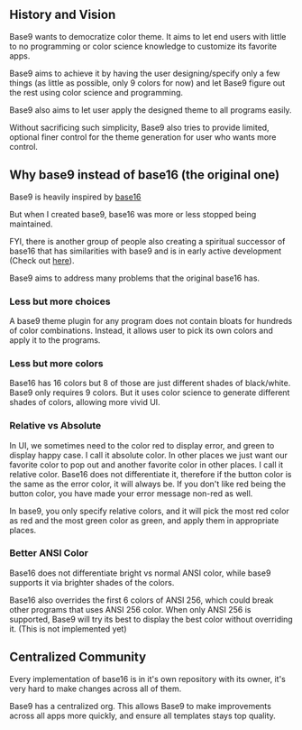 ## History and Vision

Base9 wants to democratize color theme. It aims to let end users with little to no
programming or color science knowledge to customize its favorite apps.

Base9 aims to achieve it by having the user designing/specify only a few things
(as little as possible, only 9 colors for now) and let Base9 figure out the rest
using color science and programming.

Base9 also aims to let user apply the designed theme to all programs easily.

Without sacrificing such simplicity, Base9 also tries to provide limited, optional finer
control for the theme generation for user who wants more control.

## Why base9 instead of base16 (the original one)

Base9 is heavily inspired by [base16](https://github.com/chriskempson/base16/tree/450914aeda69e6d9df90cb3bf0cc1c70f8d5b0f5)

But when I created base9, base16 was more or less stopped being maintained.

FYI, there is another group of people also creating a spiritual successor of base16
that has similarities with base9 and is in early active development
(Check out [here](https://github.com/base16-project/home)).

Base9 aims to address many problems that the original base16 has.



### Less but more choices
A base9 theme plugin for any program does not contain bloats for hundreds of
color combinations. Instead, it allows user to pick its own colors and apply
it to the programs.

### Less but more colors
Base16 has 16 colors but 8 of those are just different shades of black/white.
Base9 only requires 9 colors. But it uses color science to generate
different shades of colors, allowing more vivid UI.

### Relative vs Absolute
In UI, we sometimes need to the color red to display error, and green to display
happy case. I call it absolute color.
In other places we just want our favorite color to pop out and another favorite
color in other places. I call it relative color.
Base16 does not differentiate it, therefore if the button color is
the same as the error color, it will always be. If you don't like red being the
button color, you have made your error message non-red as well.

In base9, you only specify relative colors, and it will pick the most red color
as red and the most green color as green, and apply them in appropriate places.

### Better ANSI Color
Base16 does not differentiate bright vs normal ANSI color, while base9 supports
it via brighter shades of the colors.

Base16 also overrides the first 6 colors of ANSI 256, which could break other
programs that uses ANSI 256 color. When only ANSI 256 is supported, Base9 will
try its best to display the best color without overriding it. (This is not
implemented yet)

## Centralized Community
Every implementation of base16
is in it's own repository with its owner, it's very
hard to make changes across all of them.

Base9 has a centralized org. This allows Base9 to make
improvements across all apps more quickly, and ensure all
templates stays top quality.